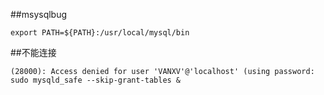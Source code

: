 ##msysqlbug
```shell
export PATH=${PATH}:/usr/local/mysql/bin
```

##不能连接
```shell
(28000): Access denied for user 'VANXV'@'localhost' (using password:
sudo mysqld_safe --skip-grant-tables &
```
